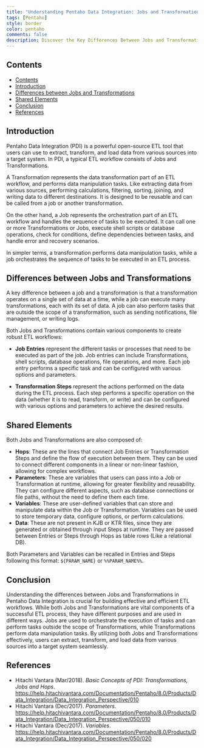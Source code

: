 ```yaml
---
title: "Understanding Pentaho Data Integration: Jobs and Transformations"
tags: [Pentaho]
style: border
color: pentaho
comments: false
description: Discover the Key Differences Between Jobs and Transformations in Pentaho Data Integration
---
```


## Contents <a name="Contents"></a>

- [Contents ](#contents-)
- [Introduction](#introduction)
- [Differences between Jobs and Transformations](#differences-between-jobs-and-transformations)
- [Shared Elements](#shared-elements)
- [Conclusion](#conclusion)
- [References](#references)

## Introduction

Pentaho Data Integration (PDI) is a powerful open-source ETL tool that users can use to extract, transform, and load data from various sources into a target system. In PDI, a typical ETL workflow consists of Jobs and Transformations.

A Transformation represents the data transformation part of an ETL workflow, and performs data manipulation tasks. Like extracting data from various sources, performing calculations, filtering, sorting, joining, and writing data to different destinations. It is designed to be reusable and can be called from a job or another transformation.

On the other hand, a Job represents the orchestration part of an ETL workflow and handles the sequence of tasks to be executed. It can call one or more Transformations or Jobs, execute shell scripts or database operations, check for conditions, define dependencies between tasks, and handle error and recovery scenarios.

In simpler terms, a transformation performs data manipulation tasks, while a job orchestrates the sequence of tasks to be executed in an ETL process.

## Differences between Jobs and Transformations

A key difference between a job and a transformation is that a transformation operates on a single set of data at a time, while a job can execute many transformations, each with its set of data. A job can also perform tasks that are outside the scope of a transformation, such as sending notifications, file management, or writing logs.

Both Jobs and Transformations contain various components to create robust ETL workflows:

- **Job Entries** represent the different tasks or processes that need to be executed as part of the job. Job entries can include Transformations, shell scripts, database operations, file operations, and more. Each job entry performs a specific task and can be configured with various options and parameters.

- **Transformation Steps** represent the actions performed on the data during the ETL process. Each step performs a specific operation on the data (whether it is to read, transform, or write) and can be configured with various options and parameters to achieve the desired results.

## Shared Elements

Both Jobs and Transformations are also composed of:

- **Hops**: These are the lines that connect Job Entries or Transformation Steps and define the flow of execution between them. They can be used to connect different components in a linear or non-linear fashion, allowing for complex workflows.
- **Parameters**: These are variables that users can pass into a Job or Transformation at runtime, allowing for greater flexibility and reusability. They can configure different aspects, such as database connections or file paths, without the need to define them each time.
- **Variables**: These are user-defined variables that can store and manipulate data within the Job or Transformation. Variables can be used to store temporary data, configure options, or perform calculations.
- **Data**:  These are not present in KJB or KTR files, since they are generated or obtained through input Steps at runtime.  They are passed between Entries or Steps through Hops as table rows (Like a relational DB).

Both Parameters and Variables can be recalled in Entries and Steps following this format: `${PARAM_NAME}` or `%%PARAM_NAME%%`.

## Conclusion

Understanding the differences between Jobs and Transformations in Pentaho Data Integration is crucial for building effective and efficient ETL workflows. While both Jobs and Transformations are vital components of a successful ETL process, they have different purposes and are used in different ways. Jobs are used to orchestrate the execution of tasks and can perform tasks outside the scope of Transformations, while Transformations perform data manipulation tasks. By utilizing both Jobs and Transformations effectively, users can extract, transform, and load data from various sources into a target system seamlessly.

## References

- Hitachi Vantara (Mar/2018). *Basic Concepts of PDI: Transformations, Jobs and Hops*. <https://help.hitachivantara.com/Documentation/Pentaho/8.0/Products/Data_Integration/Data_Integration_Perspective/010>
- Hitachi Vantara (Dec/2017). *Parameters*. <https://help.hitachivantara.com/Documentation/Pentaho/8.0/Products/Data_Integration/Data_Integration_Perspective/050/010>
- Hitachi Vantara (Dec/2017). *Variables*. <https://help.hitachivantara.com/Documentation/Pentaho/8.0/Products/Data_Integration/Data_Integration_Perspective/050/020>
